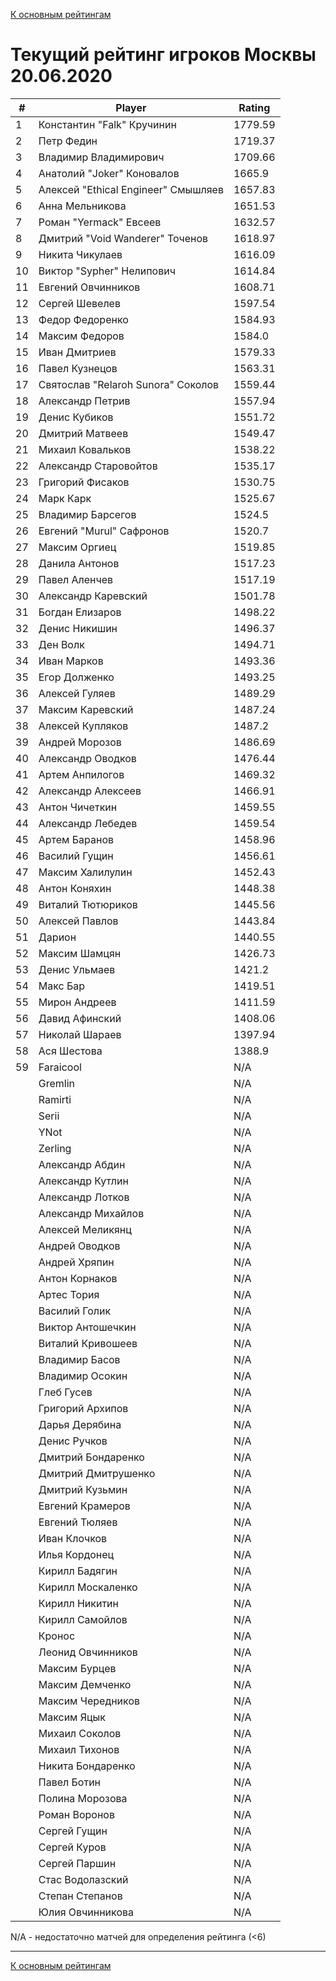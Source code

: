 [К основным рейтингам](https://pee-kay.github.io/russian-wu-rating)
# Текущий рейтинг игроков Москвы 20.06.2020 #

| # |Player                             |Rating  |
|---|-----------------------------------|--------|
|  1|Константин "Falk" Кручинин         |1779.59 |
|  2|Петр Федин                         |1719.37 |
|  3|Владимир Владимирович              |1709.66 |
|  4|Анатолий "Joker" Коновалов         |1665.9  |
|  5|Алексей "Ethical Engineer" Смышляев|1657.83 |
|  6|Анна Мельникова                    |1651.53 |
|  7|Роман "Yermack" Евсеев             |1632.57 |
|  8|Дмитрий "Void Wanderer" Точенов    |1618.97 |
|  9|Никита Чикулаев                    |1616.09 |
| 10|Виктор "Sypher" Нелипович          |1614.84 |
| 11|Евгений Овчинников                 |1608.71 |
| 12|Сергей Шевелев                     |1597.54 |
| 13|Федор Федоренко                    |1584.93 |
| 14|Максим Федоров                     |1584.0  |
| 15|Иван Дмитриев                      |1579.33 |
| 16|Павел Кузнецов                     |1563.31 |
| 17|Святослав "Relaroh Sunora" Соколов |1559.44 |
| 18|Александр Петрив                   |1557.94 |
| 19|Денис Кубиков                      |1551.72 |
| 20|Дмитрий Матвеев                    |1549.47 |
| 21|Михаил Ковальков                   |1538.22 |
| 22|Александр Старовойтов              |1535.17 |
| 23|Григорий Фисаков                   |1530.75 |
| 24|Марк Карк                          |1525.67 |
| 25|Владимир Барсегов                  |1524.5  |
| 26|Евгений "Murul" Сафронов           |1520.7  |
| 27|Максим Оргиец                      |1519.85 |
| 28|Данила Антонов                     |1517.23 |
| 29|Павел Аленчев                      |1517.19 |
| 30|Александр Каревский                |1501.78 |
| 31|Богдан Елизаров                    |1498.22 |
| 32|Денис Никишин                      |1496.37 |
| 33|Ден Волк                           |1494.71 |
| 34|Иван Марков                        |1493.36 |
| 35|Егор Долженко                      |1493.25 |
| 36|Алексей Гуляев                     |1489.29 |
| 37|Максим Каревский                   |1487.24 |
| 38|Алексей Купляков                   |1487.2  |
| 39|Андрей Морозов                     |1486.69 |
| 40|Александр Оводков                  |1476.44 |
| 41|Артем Анпилогов                    |1469.32 |
| 42|Александр Алексеев                 |1466.91 |
| 43|Антон Чичеткин                     |1459.55 |
| 44|Александр Лебедев                  |1459.54 |
| 45|Артем Баранов                      |1458.96 |
| 46|Василий Гущин                      |1456.61 |
| 47|Максим Халилулин                   |1452.43 |
| 48|Антон Коняхин                      |1448.38 |
| 49|Виталий Тютюриков                  |1445.56 |
| 50|Алексей Павлов                     |1443.84 |
| 51|Дарион                             |1440.55 |
| 52|Максим Шамцян                      |1426.73 |
| 53|Денис Ульмаев                      |1421.2  |
| 54|Макс Бар                           |1419.51 |
| 55|Мирон Андреев                      |1411.59 |
| 56|Давид Афинский                     |1408.06 |
| 57|Николай Шараев                     |1397.94 |
| 58|Ася Шестова                        |1388.9  |
| 59|Faraicool                          |   N/A  |
|   |Gremlin                            |   N/A  |
|   |Ramirti                            |   N/A  |
|   |Serii                              |   N/A  |
|   |YNot                               |   N/A  |
|   |Zerling                            |   N/A  |
|   |Александр Абдин                    |   N/A  |
|   |Александр Кутлин                   |   N/A  |
|   |Александр Лотков                   |   N/A  |
|   |Александр Михайлов                 |   N/A  |
|   |Алексей Меликянц                   |   N/A  |
|   |Андрей Оводков                     |   N/A  |
|   |Андрей Хряпин                      |   N/A  |
|   |Антон Корнаков                     |   N/A  |
|   |Артес Тория                        |   N/A  |
|   |Василий Голик                      |   N/A  |
|   |Виктор Антошечкин                  |   N/A  |
|   |Виталий Кривошеев                  |   N/A  |
|   |Владимир Басов                     |   N/A  |
|   |Владимир Осокин                    |   N/A  |
|   |Глеб Гусев                         |   N/A  |
|   |Григорий Архипов                   |   N/A  |
|   |Дарья Дерябина                     |   N/A  |
|   |Денис Ручков                       |   N/A  |
|   |Дмитрий Бондаренко                 |   N/A  |
|   |Дмитрий Дмитрушенко                |   N/A  |
|   |Дмитрий Кузьмин                    |   N/A  |
|   |Евгений Крамеров                   |   N/A  |
|   |Евгений Тюляев                     |   N/A  |
|   |Иван Клочков                       |   N/A  |
|   |Илья Кордонец                      |   N/A  |
|   |Кирилл Бадягин                     |   N/A  |
|   |Кирилл Москаленко                  |   N/A  |
|   |Кирилл Никитин                     |   N/A  |
|   |Кирилл Самойлов                    |   N/A  |
|   |Кронос                             |   N/A  |
|   |Леонид Овчинников                  |   N/A  |
|   |Максим Бурцев                      |   N/A  |
|   |Максим Демченко                    |   N/A  |
|   |Максим Чередников                  |   N/A  |
|   |Максим Яцык                        |   N/A  |
|   |Михаил Соколов                     |   N/A  |
|   |Михаил Тихонов                     |   N/A  |
|   |Никита Бондаренко                  |   N/A  |
|   |Павел Ботин                        |   N/A  |
|   |Полина Морозова                    |   N/A  |
|   |Роман Воронов                      |   N/A  |
|   |Сергей Гущин                       |   N/A  |
|   |Сергей Куров                       |   N/A  |
|   |Сергей Паршин                      |   N/A  |
|   |Стас Водолазский                   |   N/A  |
|   |Степан Степанов                    |   N/A  |
|   |Юлия Овчинникова                   |   N/A  |

N/A - недостаточно матчей для определения рейтинга (<6)

---

[К основным рейтингам](https://pee-kay.github.io/russian-wu-rating)
